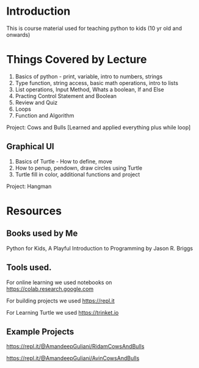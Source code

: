 # Introduction 
This is course material used for teaching python to kids (10 yr old and onwards)

# Things Covered by Lecture
1. Basics of python - print, variable, intro to numbers, strings
2. Type function, string access, basic math operations, intro to lists
3. List operations, Input Method, Whats a boolean, If and Else
4. Practing Control Statement and Boolean
5. Review and Quiz
6. Loops
7. Function and Algorithm

Project: Cows and Bulls [Learned and applied everything plus while loop]

## Graphical UI
1. Basics of Turtle - How to define, move
2. How to penup, pendown, draw circles using Turtle
3. Turtle fill in color, additional functions and project

Project: Hangman

# Resources

## Books used by Me
Python for Kids, A Playful Introduction to Programming by Jason R. Briggs

## Tools used.

For online learning we used notebooks on https://colab.research.google.com

For building projects we used https://repl.it

For Learning Turtle we used https://trinket.io

## Example Projects
https://repl.it/@AmandeepGuliani/RidamCowsAndBulls

https://repl.it/@AmandeepGuliani/AvinCowsAndBulls
